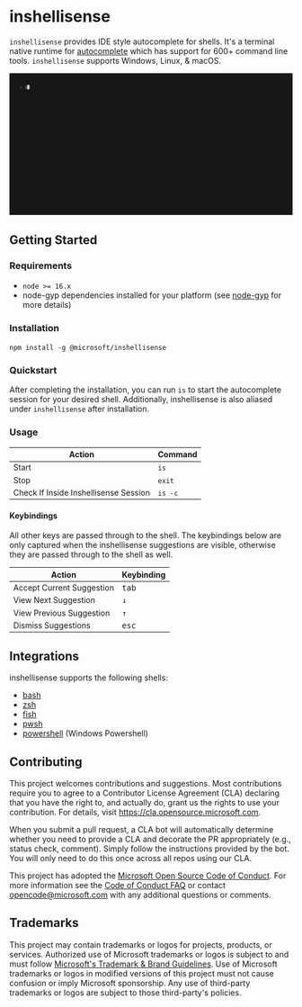 # inshellisense

`inshellisense` provides IDE style autocomplete for shells. It's a terminal native runtime for [autocomplete](https://github.com/withfig/autocomplete) which has support for 600+ command line tools. `inshellisense` supports Windows, Linux, & macOS.

<p align="center"><img alt="demo of inshellisense working" src="/docs/demo.gif"/></p>

## Getting Started

### Requirements

- `node >= 16.x`
- node-gyp dependencies installed for your platform (see [node-gyp](https://github.com/nodejs/node-gyp) for more details)

### Installation

```shell
npm install -g @microsoft/inshellisense
```

### Quickstart

After completing the installation, you can run `is` to start the autocomplete session for your desired shell. Additionally, inshellisense is also aliased under `inshellisense` after installation.

### Usage

| Action                                | Command |
| ------------------------------------- | ------- |
| Start                                 | `is`    |
| Stop                                  | `exit`  |
| Check If Inside Inshellisense Session | `is -c` |

#### Keybindings

All other keys are passed through to the shell. The keybindings below are only captured when the inshellisense suggestions are visible, otherwise they are passed through to the shell as well.

| Action                    | Keybinding     |
| ------------------------- | -------------- |
| Accept Current Suggestion | <kbd>tab</kbd> |
| View Next Suggestion      | <kbd>↓</kbd>   |
| View Previous Suggestion  | <kbd>↑</kbd>   |
| Dismiss Suggestions       | <kbd>esc</kbd> |

## Integrations

inshellisense supports the following shells:

- [bash](https://www.gnu.org/software/bash/)
- [zsh](https://www.zsh.org/)
- [fish](https://github.com/fish-shell/fish-shell)
- [pwsh](https://github.com/PowerShell/PowerShell)
- [powershell](https://learn.microsoft.com/en-us/powershell/scripting/windows-powershell/starting-windows-powershell) (Windows Powershell)

## Contributing

This project welcomes contributions and suggestions. Most contributions require you to agree to a
Contributor License Agreement (CLA) declaring that you have the right to, and actually do, grant us
the rights to use your contribution. For details, visit https://cla.opensource.microsoft.com.

When you submit a pull request, a CLA bot will automatically determine whether you need to provide
a CLA and decorate the PR appropriately (e.g., status check, comment). Simply follow the instructions
provided by the bot. You will only need to do this once across all repos using our CLA.

This project has adopted the [Microsoft Open Source Code of Conduct](https://opensource.microsoft.com/codeofconduct/).
For more information see the [Code of Conduct FAQ](https://opensource.microsoft.com/codeofconduct/faq/) or
contact [opencode@microsoft.com](mailto:opencode@microsoft.com) with any additional questions or comments.

## Trademarks

This project may contain trademarks or logos for projects, products, or services. Authorized use of Microsoft
trademarks or logos is subject to and must follow
[Microsoft's Trademark & Brand Guidelines](https://www.microsoft.com/en-us/legal/intellectualproperty/trademarks/usage/general).
Use of Microsoft trademarks or logos in modified versions of this project must not cause confusion or imply Microsoft sponsorship.
Any use of third-party trademarks or logos are subject to those third-party's policies.

